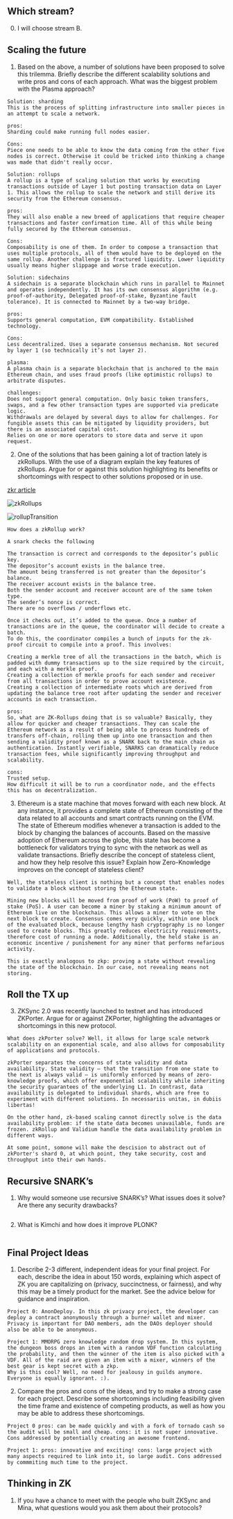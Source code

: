## Which stream?

0. I will choose stream B.

## Scaling the future

1. Based on the above, a number of solutions have been proposed to solve this trilemma. Briefly describe the different scalability solutions and write pros and cons of each approach. What was the biggest problem with the Plasma approach?

```
Solution: sharding
This is the process of splitting infrastructure into smaller pieces in an attempt to scale a network.

pros:
Sharding could make running full nodes easier.

Cons:
Piece one needs to be able to know the data coming from the other five nodes is correct. Otherwise it could be tricked into thinking a change was made that didn't really occur.
```
```
Solution: rollups
A rollup is a type of scaling solution that works by executing transactions outside of Layer 1 but posting transaction data on Layer 1. This allows the rollup to scale the network and still derive its security from the Ethereum consensus. 

pros:
They will also enable a new breed of applications that require cheaper transactions and faster confirmation time. All of this while being fully secured by the Ethereum consensus. 

Cons:
Composability is one of them. In order to compose a transaction that uses multiple protocols, all of them would have to be deployed on the same rollup. Another challenge is fractured liquidity. Lower liquidity usually means higher slippage and worse trade execution. 
```
```
Solution: sidechains
A sidechain is a separate blockchain which runs in parallel to Mainnet and operates independently. It has its own consensus algorithm (e.g. proof-of-authority, Delegated proof-of-stake, Byzantine fault tolerance). It is connected to Mainnet by a two-way bridge.

pros:
Supports general computation, EVM compatibility. Established technology.

Cons:
Less decentralized. Uses a separate consensus mechanism. Not secured by layer 1 (so technically it’s not layer 2).
```

```
plasma: 
A plasma chain is a separate blockchain that is anchored to the main Ethereum chain, and uses fraud proofs (like optimistic rollups) to arbitrate disputes.

challenges:
Does not support general computation. Only basic token transfers, swaps, and a few other transaction types are supported via predicate logic. 
Withdrawals are delayed by several days to allow for challenges. For fungible assets this can be mitigated by liquidity providers, but there is an associated capital cost. 
Relies on one or more operators to store data and serve it upon request.
```

2. One of the solutions that has been gaining a lot of traction lately is zkRollups. With the use of a diagram explain the key features of zkRollups. Argue for or against this solution highlighting its benefits or shortcomings with respect to other solutions proposed or in use.

[zkr article](https://medium.com/fcats-blockchain-incubator/how-zk-rollups-work-8ac4d7155b0e)

![zkRollups](https://github.com/alienflip/zku/blob/main/week_4/Hash_Tree.svg.png)

![rollupTransition](https://github.com/alienflip/zku/blob/main/week_4/transitionrollups.png)

```
How does a zkRollup work? 

A snark checks the following

The transaction is correct and corresponds to the depositor’s public key.
The depositor’s account exists in the balance tree.
The amount being transferred is not greater than the depositor’s balance.
The receiver account exists in the balance tree.
Both the sender account and receiver account are of the same token type.
The sender’s nonce is correct.
There are no overflows / underflows etc.

Once it checks out, it’s added to the queue. Once a number of transactions are in the queue, the coordinator will decide to create a batch. 
To do this, the coordinator compiles a bunch of inputs for the zk-proof circuit to compile into a proof. This involves:

Creating a merkle tree of all the transactions in the batch, which is padded with dummy transactions up to the size required by the circuit, and each with a merkle proof.
Creating a collection of merkle proofs for each sender and receiver from all transactions in order to prove account existence.
Creating a collection of intermediate roots which are derived from updating the balance tree root after updating the sender and receiver accounts in each transaction.
```

```
pros:
So, what are ZK-Rollups doing that is so valuable? Basically, they allow for quicker and cheaper transactions. They can scale the Ethereum network as a result of being able to process hundreds of transfers off-chain, rolling them up into one transaction and then sending a validity proof known as a SNARK back to the main chain as authentication. Instantly verifiable, SNARKS can dramatically reduce transaction fees, while significantly improving throughput and scalability.

cons:
Trusted setup.
How difficult it will be to run a coordinator node, and the effects this has on decentralization.
```

3. Ethereum is a state machine that moves forward with each new block. At any instance, it provides a complete state of Ethereum consisting of the data related to all accounts and smart contracts running on the EVM. The state of Ethereum modifies whenever a transaction is added to the block by changing the balances of accounts. Based on the massive adoption of Ethereum across the globe, this state has become a bottleneck for validators trying to sync with the network as well as validate transactions. Briefly describe the concept of stateless client, and how they help resolve this issue? Explain how Zero-Knowledge improves on the concept of stateless client?

```
Well, the stateless client is nothing but a concept that enables nodes to validate a block without storing the Ethereum state. 

Mining new blocks will be moved from proof of work (PoW) to proof of stake (PoS). A user can become a miner by staking a minimum amount of Ethereum live on the blockchain. This allows a miner to vote on the next block to create. Consensus comes very quickly, within one block of the evaluated block, because lengthy hash cryptography is no longer used to create blocks. This greatly reduces electricity requirements, therefore cost of running a node. Additionally, the held stake is an economic incentive / punishement for any miner that performs nefarious activity.

This is exactly analogous to zkp: proving a state without revealing the state of the blockchain. In our case, not revealing means not storing.
```


## Roll the TX up

3. ZKSync 2.0 was recently launched to testnet and has introduced ZKPorter. Argue for or against ZKPorter, highlighting the advantages or shortcomings in this new protocol.

```
What does zkPorter solve? Well, it allows for large scale network scalability on an exponential scale, and also allows for composability of applications and protocols.
```

```
zkPorter separates the concerns of state validity and data availability. State validity — that the transition from one state to the next is always valid — is uniformly enforced by means of zero-knowledge proofs, which offer exponential scalability while inheriting the security guarantees of the underlying L1. In contrast, data availability is delegated to individual shards, which are free to experiment with different solutions. In necessariis unitas, in dubiis libertas!
```

```
On the other hand, zk-based scaling cannot directly solve is the data availability problem: if the state data becomes unavailable, funds are frozen. zkRollup and Validium handle the data availability problem in different ways.
```

```
At some point, somone will make the descision to abstract out of zkPorter's shard 0, at which point, they take security, cost and throughput into their own hands.
```

## Recursive SNARK’s

1. Why would someone use recursive SNARK’s? What issues does it solve? Are there any security drawbacks?

```
```

2. What is Kimchi and how does it improve PLONK?

```
```

## Final Project Ideas

1. Describe 2-3 different, independent ideas for your final project. For each, describe the idea in about 150 words, explaining which aspect of ZK you are capitalizing on (privacy, succinctness, or fairness), and why this may be a timely product for the market. See the advice below for guidance and inspiration.

```
Project 0: AnonDeploy. In this zk privacy project, the developer can deploy a contract anonymously through a burner wallet and mixer. Privacy is important for DAO members, adn the DAOs deployer should also be able to be anonymous.
```
```
Project 1: MMORPG zero knowledge random drop system. In this system, the dungeon boss drops an item with a random VDF function calculating the probability, and then the winner of the item is also picked with a VDF. All of the raid are given an item with a mixer, winners of the best gear is kept secret with a zkp. 
Why is this cool? Well, no need for jealousy in guilds anymore. Everyone is equally ignorant. :).
```

2. Compare the pros and cons of the ideas, and try to make a strong case for each project. Describe some shortcomings including feasibility given the time frame and existence of competing products, as well as how you may be able to address these shortcomings.

```
Project 0 pros: can be made quickly and with a fork of tornado cash so the audit will be small and cheap. cons: it is not super innovative. Cons addressed by potentially creating an awesome frontend.
```
```
Project 1: pros: innovative and exciting! cons: large project with many aspects required to link into it, so large audit. Cons addressed by commmiting much time to the project.
```

## Thinking in ZK

1. If you have a chance to meet with the people who built ZKSync and Mina, what questions would you ask them about their protocols?

```
```
